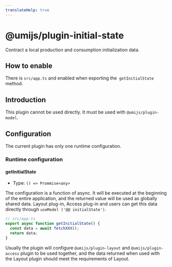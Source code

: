 ```yaml
---
translateHelp: true
---
```


# @umijs/plugin-initial-state


Contract a local production and consumption initialization data.

## How to enable

There is `src/app.ts` and enabled when exporting the` getInitialState` method.

## Introduction

This plugin cannot be used directly. It must be used with `@umijs/plugin-model`.

## Configuration

The current plugin has only one runtime configuration.

### Runtime configuration

#### getInitialState

* Type: `() => Prommise<any>`

The configuration is a function of async. It will be executed at the beginning of the entire application, and the returned value will be used as globally shared data. Layout plug-in, Access plug-in and users can get this data directly through `useModel ('@@ initialState')`.

```typescript
// src/app.ts
export async function getInitialState() {
  const data = await fetchXXX();
  return data;
}
```

Usually the plugin will configure `@umijs/plugin-layout` and `@umijs/plugin-access` plugin to be used together, and the data returned when used with the Layout plugin should meet the requirements of Layout.
